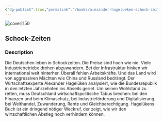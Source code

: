 ```yaml
---
{"dg-publish":true,"permalink":"/books/alexander-hagelueken-schock-zeiten/","title":"\"Schock-Zeiten\"","tags":["politics","sociopolitical","economy"]}
---
```




![cover|150](http://books.google.com/books/content?id=pojVEAAAQBAJ&printsec=frontcover&img=1&zoom=1&edge=curl&source=gbs_api)

## Schock-Zeiten

### Description

Die Deutschen leben in Schockzeiten. Die Preise sind hoch wie nie. Viele Industriebetriebe drohen abzuwandern. Bei der Infrastruktur hinken wir international weit hinterher. Überall fehlen Arbeitskräfte. Und das Land wird von aggressiven Mächten wie China und Russland bedrängt. Der Wirtschaftsexperte Alexander Hagelüken analysiert, wie die Bundesrepublik in den letzten Jahrzehnten ins Abseits geriet. Um seinen Wohlstand zu retten, muss Deutschland wirtschaftspolitische Tabus brechen: bei den Finanzen und beim Klimaschutz, bei Industrieförderung und Digitalisierung, bei Welthandel, Zuwanderung, Rente und Gleichberechtigung. Hagelükens Buch ist ein dringend nötiger Weckruf, der zeigt, wie wir den wirtschaftlichen Abstieg noch verhindern können.
```